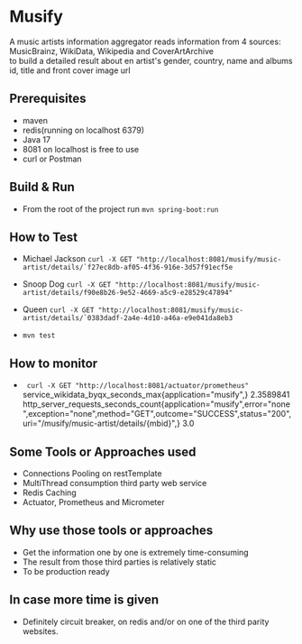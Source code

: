 # Musify

A music artists information aggregator reads information from 4 sources:  
MusicBrainz, WikiData, Wikipedia and CoverArtArchive  
to build a detailed result about en artist's gender, country, name and albums id, title and front cover image url

## Prerequisites

- maven
- redis(running on localhost 6379)
- Java 17
- 8081 on localhost is free to use
- curl or Postman

## Build & Run

- From the root of the project run ```mvn spring-boot:run```

## How to Test

- Michael Jackson ```curl -X GET "http://localhost:8081/musify/music-artist/details/`f27ec8db-af05-4f36-916e-3d57f91ecf5e```

- Snoop Dog ```curl -X GET "http://localhost:8081/musify/music-artist/details/f90e8b26-9e52-4669-a5c9-e28529c47894"```

- Queen ```curl -X GET "http://localhost:8081/musify/music-artist/details/`0383dadf-2a4e-4d10-a46a-e9e041da8eb3```

- ```mvn test```
## How to monitor

- ``` curl -X GET "http://localhost:8081/actuator/prometheus"```  
service_wikidata_byqx_seconds_max{application="musify",} 2.3589841  
http_server_requests_seconds_count{application="musify",error="none",exception="none",method="GET",outcome="SUCCESS",status="200",uri="/musify/music-artist/details/{mbid}",} 3.0

## Some Tools or Approaches used

- Connections Pooling on restTemplate
- MultiThread consumption third party web service
- Redis Caching
- Actuator, Prometheus and Micrometer

## Why use those tools or approaches
- Get the information one by one is extremely time-consuming
- The result from those third parties is relatively static
- To be production ready

## In case more time is given
- Definitely circuit breaker, on redis and/or on one of the third parity websites.